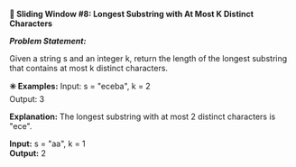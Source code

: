 **🧠 Sliding Window #8: Longest Substring with At Most K Distinct Characters**

**_Problem Statement:_**

Given a string s and an integer k, return the length of the longest substring that contains at most k distinct characters.

**✳️ Examples:**
Input: s = "eceba", k = 2  
Output: 3  

**Explanation:** The longest substring with at most 2 distinct characters is "ece".

**Input:** s = "aa", k = 1  
**Output:** 2  